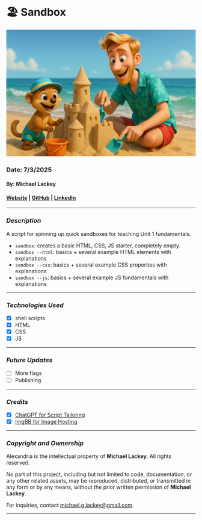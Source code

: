 # 🏖️  Sandbox

![Sandbox](./images/castle.png)

### Date: 7/3/2025

#### By: Michael Lackey

#### [Website](https://www.michaellackey.com/) | [GitHub](https://github.com/NobodysLackey) | [LinkedIn](https://www.linkedin.com/in/michaelglackey/)

***


### ***Description***

A script for spinning up quick sandboxes for teaching Unit 1 fundamentals.

- `sandbox`: creates a basic HTML, CSS, JS starter, completely empty.
- `sandbox --html`: basics + several example HTML elements with explanations
- `sandbox --css`: basics + several example CSS properties with explanations
- `sandbox --js`: basics + several example JS fundamentals with explanations

***


### ***Technologies Used***

- [x] shell scripts
- [x] HTML
- [x] CSS
- [x] JS

***


### ***Future Updates***

- [ ] More flags
- [ ] Publishing

***


### ***Credits***

- [x] [ChatGPT for Script Tailoring](https://www.chatgpt.com)
- [x] [ImgBB for Image Hosting](https://www.imgbb.com)

***


### ***Copyright and Ownership***

Alexandria is the intellectual property of **Michael Lackey**. All rights reserved.

No part of this project, including but not limited to code, documentation, or any other related assets, may be reproduced, distributed, or transmitted in any form or by any means, without the prior written permission of **Michael Lackey**.

For inquiries, contact [michael.g.lackey@gmail.com](mailto:michael.g.lackey@gmail.com?subject=Copyright%20Inquiry%20-%20Sandbox).

***
